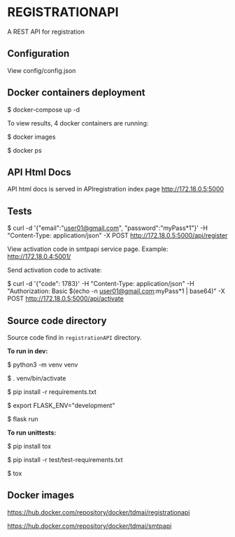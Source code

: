 # REGISTRATIONAPI
A REST API for registration

## Configuration

View config/config.json

## Docker containers deployment

$ docker-compose up -d

To view results, 4 docker containers are running:

$ docker images

$ docker ps

## API Html Docs

API html docs is served in APIregistration index page http://172.18.0.5:5000

## Tests

$ curl -d '{"email":"user01@gmail.com", "password":"myPass*1"}' -H "Content-Type: application/json" -X POST http://172.18.0.5:5000/api/register

View activation code in smtpapi service page. Example: http://172.18.0.4:5001/

Send activation code to activate:

$ curl -d '{"code": 1783}' -H "Content-Type: application/json" -H "Authorization: Basic $(echo -n user01@gmail.com:myPass*1 | base64)" -X POST http://172.18.0.5:5000/api/activate

## Source code directory

Source code find in `registrationAPI` directory.

**To run in dev:**

$ python3 -m venv venv

$ . venv/bin/activate

$ pip install -r requirements.txt

$ export FLASK_ENV="development"

$ flask run

**To run unittests:**

$ pip install tox

$ pip install -r test/test-requirements.txt

$ tox

## Docker images

https://hub.docker.com/repository/docker/tdmai/registrationapi

https://hub.docker.com/repository/docker/tdmai/smtpapi




